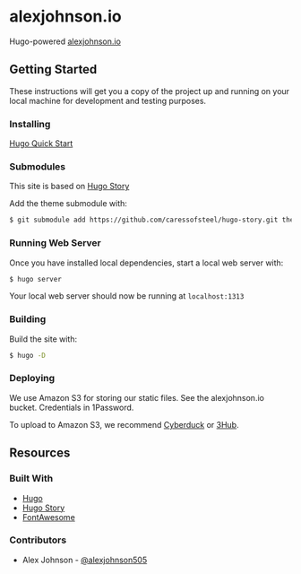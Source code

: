 # alexjohnson.io

Hugo-powered [alexjohnson.io](alexjohnson.io)

## Getting Started

These instructions will get you a copy of the project up and running on your local machine for development and testing purposes. 

### Installing

[Hugo Quick Start](https://gohugo.io/getting-started/quick-start/)

### Submodules

This site is based on [Hugo Story](https://github.com/caressofsteel/hugo-story)

Add the theme submodule with:

```sh
$ git submodule add https://github.com/caressofsteel/hugo-story.git themes/hugo-story
````

### Running Web Server

Once you have installed local dependencies, start a local web server with:

``` sh
$ hugo server
```

Your local web server should now be running at ``localhost:1313``

### Building

Build the site with:

```sh
$ hugo -D
````

### Deploying

We use Amazon S3 for storing our static files. See the alexjohnson.io bucket. Credentials in 1Password.

To upload to Amazon S3, we recommend [Cyberduck](https://cyberduck.io/) or [3Hub](https://apps.apple.com/us/app/3hub/id427515976?mt=12).

## Resources

### Built With

* [Hugo](https://gohugo.io/)
* [Hugo Story](https://github.com/caressofsteel/hugo-story)
* [FontAwesome](https://fontawesome.com/)

### Contributors

* Alex Johnson - [@alexjohnson505](https://github.com/alexjohnson505)
